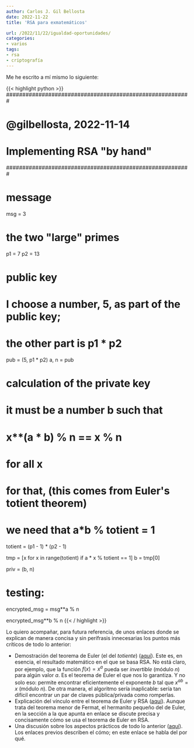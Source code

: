 ```yaml
---
author: Carlos J. Gil Bellosta
date: 2022-11-22
title: 'RSA para exmatemáticos'

url: /2022/11/22/igualdad-oportunidades/
categories:
- varios
tags:
- rsa
- criptografía
---
```


Me he escrito a mí mismo lo siguiente:

{{< highlight python >}}
#########################################################
# @gilbellosta, 2022-11-14
# Implementing RSA "by hand"
#########################################################

# message
msg = 3

# the two "large" primes
p1 = 7
p2 = 13

# public key
# I choose a number, 5, as part of the public key;
# the other part is p1 * p2
pub = (5, p1 * p2)
a, n = pub

# calculation of the private key
# it must be a number b such that
# x**(a * b) % n == x % n
# for all x
# for that, (this comes from Euler's totient theorem)
# we need that a*b % totient = 1
totient = (p1 - 1) * (p2 - 1)

tmp = [x for x in range(totient) if a * x % totient == 1]
b = tmp[0]

priv = (b, n)

# testing:
encrypted_msg = msg**a % n

encrypted_msg**b % n
{{< / highlight >}}

Lo quiero acompañar, para futura referencia, de unos enlaces donde se explican de manera concisa y sin perífrasis innecesarias los puntos más críticos de todo lo anterior:

* Demostración del teorema de Euler (el del _totiente_) ([aquí](https://artofproblemsolving.com/wiki/index.php/Euler%27s_Totient_Theorem)). Este es, en esencia, el resultado matemático en el que se basa RSA. No está claro, por ejemplo, que la función $f(x) = x^a$ pueda ser _invertible_ (módulo $n$) para algún valor $a$. Es el teorema de Euler el que nos lo garantiza. Y no solo eso: permite encontrar eficientemente el exponente $b$ tal que $x^{ab} = x$ (módulo $n$). De otra manera, el algoritmo sería inaplicable: sería tan difícil encontrar un par de claves pública/privada como romperlas.
* Explicación del vínculo entre el teorema de Euler y RSA ([aquí](https://en.wikipedia.org/wiki/Fermat%27s_little_theorem#Generalizations)). Aunque trata del teorema menor de Fermat, el hermanito pequeño del de Euler, en la sección a la que apunta en enlace se discute precisa y concisamente cómo se usa el teorema de Euler en RSA.
* Una discusión sobre los aspectos prácticos de todo lo anterior ([aquí](https://crypto.stackexchange.com/questions/22490/rsa-key-generation-how-is-multiplicative-inverse-computed)). Los enlaces previos describen el cómo; en este enlace se habla del por qué.
